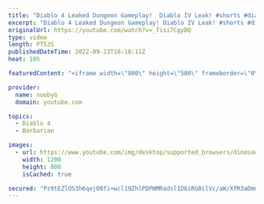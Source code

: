 ```yaml
---
title: "Diablo 4 Leaked Dungeon Gameplay!  Diablo IV Leak! #shorts #diablo4 #barbarian"
excerpt: "Diablo 4 Leaked Dungeon Gameplay! Diablo IV Leak! #shorts #diablo4 #barbarian."
originalUrl: https://youtube.com/watch?v=_Tisi7CgyDQ
type: video
length: PT53S
publishedDateTime: 2022-09-23T16:18:11Z
heat: 105

featuredContent: "<iframe width=\"800\" height=\"500\" frameborder=\"0\" src=\"https://www.youtube.com/embed/_Tisi7CgyDQ\" allow=\"accelerometer; autoplay; encrypted-media; gyroscope; picture-in-picture\" allowfullscreen></iframe>"

provider:
  name: noobyG
  domain: youtube.com

topics:
  - Diablo 4
  - Barbarian

images:
  - url: https://www.youtube.com/img/desktop/supported_browsers/dinosaur.png
    width: 1200
    height: 800
    isCached: true

secured: "Pz9tEZlQS3h6qojO0fi+wcl19ZhlPDPWMRadsl1D6iRG0ilVc/aW/XfR3aDmm910ENYvcO8Xs8JTcaPAGDYfBXdoyryuob+zJ05BhShCduUolqzwgbL5O+43pIqPlokcs4ZzGTAMp4WJZBUo1i9FPglo2tSveRp1taTsiRnNkr431WmsWX5lSHLUS8auHkWMA2RSBwN3GaVYdjcMjVxdmHhX9JpL0IMXNPKmvImW0wX62jor/9zUPJh7pzMAgvMtpSoI/yvdBg2b2CetMPe6bmi3T+ALJSuvJHevzjWmeu6WM0Wdal73SiB1fivMRBKmK4HZEmUYIPo9xtcs6vC3UrgH9gVOB2FV9jw9GWJ+MVXYX0T9qZpiRXh2JtN5ecmS1j2Tn7Oa+1mmwAQHSNMFEQ==;mJ7RL/byaMHX6kFKdQ43iA=="
---
```


